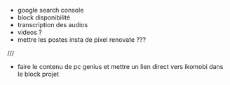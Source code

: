 - google search console
- block disponibilité
- transcription des audios
- videos ?
- mettre les postes insta de pixel renovate ???

///

- faire le contenu de pc genius et mettre un lien direct vers ikomobi dans le block projet
